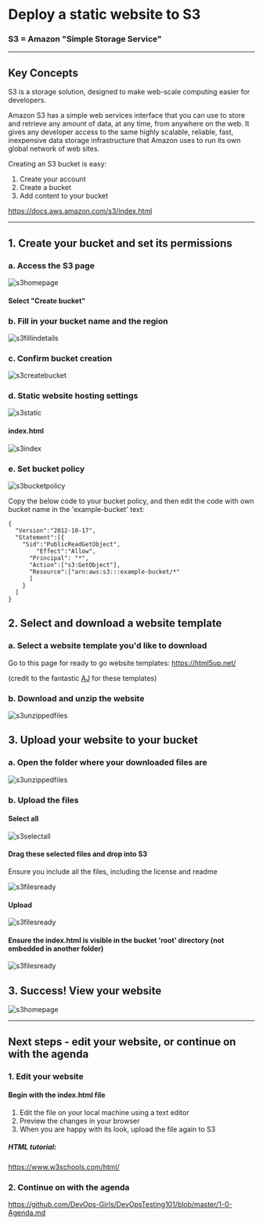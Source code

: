 # Deploy a static website to S3

### S3 = Amazon "Simple Storage Service"

***
## Key Concepts

S3 is a storage solution, designed to make web-scale computing easier for developers.

Amazon S3 has a simple web services interface that you can use to store and retrieve any amount of data, at any time, from anywhere on the web. It gives any developer access to the same highly scalable, reliable, fast, inexpensive data storage infrastructure that Amazon uses to run its own global network of web sites.

Creating an S3 bucket is easy:
1. Create your account
2. Create a bucket
3. Add content to your bucket

https://docs.aws.amazon.com/s3/index.html

***
## 1. Create your bucket and set its permissions


### a. Access the S3 page
![s3homepage](images/2-1-S3/s3homepage.png)

#### Select "Create bucket"

### b. Fill in your bucket name and the region
![s3fillindetails](images/2-1-S3/s3nameregion.png)


### c. Confirm bucket creation
![s3createbucket](images/2-1-S3/s3createbucket.png)

### d. Static website hosting settings
![s3static](images/2-1-S3/s3staticwebsitehosting.png)

#### index.html
![s3index](images/2-1-S3/s3indexhtml.png)

### e. Set bucket policy
![s3bucketpolicy](images/2-1-S3/s3bucketpolicy.png)

Copy the below code to your bucket policy, and then edit the code with own bucket name in the 'example-bucket' text:

```
{
  "Version":"2012-10-17",
  "Statement":[{
	"Sid":"PublicReadGetObject",
        "Effect":"Allow",
	  "Principal": "*",
      "Action":["s3:GetObject"],
      "Resource":["arn:aws:s3:::example-bucket/*"
      ]
    }
  ]
}
```

## 2. Select and download a website template

### a. Select a website template you'd like to download

Go to this page for ready to go website templates: https://html5up.net/

(credit to the fantastic [AJ](https://twitter.com/ajlkn) for these templates)

### b. Download and unzip the website
![s3unzippedfiles](images/2-1-S3/s3extractedfiles.png)

## 3. Upload your website to your bucket

### a. Open the folder where your downloaded files are
![s3unzippedfiles](images/2-1-S3/s3extractedfiles.png)

### b. Upload the files

#### Select all
![s3selectall](images/2-1-S3/s3selectallfiles.png)


#### Drag these selected files and drop into S3

Ensure you include all the files, including the license and readme

![s3filesready](images/2-1-S3/s3readyforupload.png)

#### Upload
![s3filesready](images/2-1-S3/s3filesuploaded.png)

#### Ensure the index.html is visible in the bucket 'root' directory (not embedded in another folder)
![s3filesready](images/2-1-S3/s3checkindex.png)

## 3. Success! View your website
![s3homepage](images/2-1-S3/s3linktowebsite.png)

***

## Next steps - edit your website, or continue on with the agenda

### 1. Edit your website

#### Begin with the index.html file
1. Edit the file on your local machine using a text editor
2. Preview the changes in your browser
3. When you are happy with its look, upload the file again to S3

##### HTML tutorial:
https://www.w3schools.com/html/

### 2. Continue on with the agenda
https://github.com/DevOps-Girls/DevOpsTesting101/blob/master/1-0-Agenda.md
